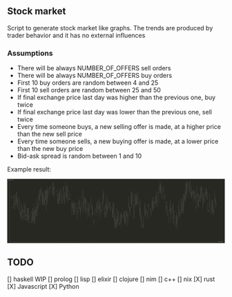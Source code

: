 ## Stock market

Script to generate stock market like graphs. The trends are produced by trader behavior and it has no external influences

### Assumptions

- There will be always NUMBER_OF_OFFERS sell orders
- There will be always NUMBER_OF_OFFERS buy orders
- First 10 buy orders are random between 4 and 25
- First 10 sell orders are random between 25 and 50
- If final exchange price last day was higher than the previous one, buy twice
- If final exchange price last day was lower than the previous one, sell twice
- Every time someone buys, a new selling offer is made, at a higher price than the new sell price
- Every time someone sells, a new buying offer is made, at a lower price than the new buy price
- Bid-ask spread is random between 1 and 10

Example result:

![stock graph](stock-graph.png)


## TODO

[] haskell WIP
[] prolog
[] lisp
[] elixir
[] clojure
[] nim
[] c++
[] nix
[X] rust
[X] Javascript
[X] Python

